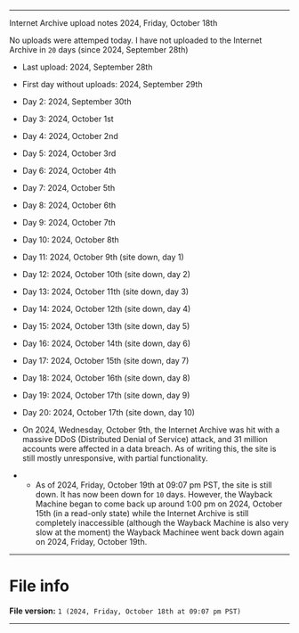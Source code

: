 
***

Internet Archive upload notes 2024, Friday, October 18th

No uploads were attemped today. I have not uploaded to the Internet Archive in `20` days (since 2024, September 28th)

- Last upload: 2024, September 28th
- First day without uploads: 2024, September 29th
- Day 2: 2024, September 30th
- Day 3: 2024, October 1st
- Day 4: 2024, October 2nd
- Day 5: 2024, October 3rd
- Day 6: 2024, October 4th
- Day 7: 2024, October 5th
- Day 8: 2024, October 6th
- Day 9: 2024, October 7th
- Day 10: 2024, October 8th
- Day 11: 2024, October 9th (site down, day 1)
- Day 12: 2024, October 10th (site down, day 2)
- Day 13: 2024, October 11th (site down, day 3)
- Day 14: 2024, October 12th (site down, day 4)
- Day 15: 2024, October 13th (site down, day 5)
- Day 16: 2024, October 14th (site down, day 6)
- Day 17: 2024, October 15th (site down, day 7)
- Day 18: 2024, October 16th (site down, day 8)
- Day 19: 2024, October 17th (site down, day 9)
- Day 20: 2024, October 17th (site down, day 10)

- On 2024, Wednesday, October 9th, the Internet Archive was hit with a massive DDoS (Distributed Denial of Service) attack, and 31 million accounts were affected in a data breach. As of writing this, the site is still mostly unresponsive, with partial functionality.
- - As of 2024, Friday, October 19th at 09:07 pm PST, the site is still down. It has now been down for `10` days. However, the Wayback Machine began to come back up around 1:00 pm on 2024, October 15th (in a read-only state) while the Internet Archive is still completely inaccessible (although the Wayback Machine is also very slow at the moment) the Wayback Machinee went back down again on 2024, Friday, October 19th.

***

# File info

**File version:** `1 (2024, Friday, October 18th at 09:07 pm PST)`

***

